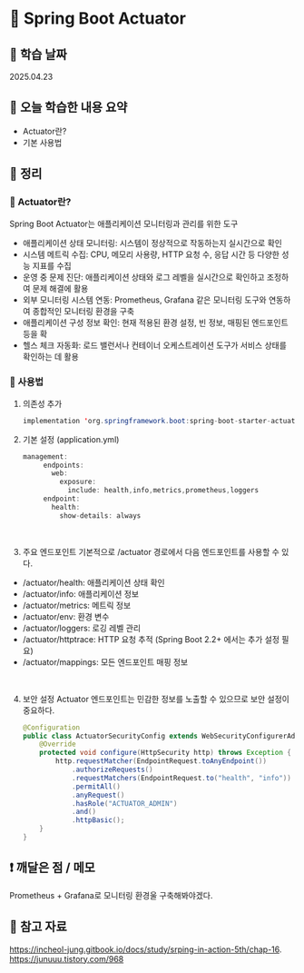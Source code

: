 # 📌 Spring Boot Actuator

## 📅 학습 날짜  
2025.04.23

## 📖 오늘 학습한 내용 요약
- Actuator란?
- 기본 사용법

## 🧠 정리
### 🔹 Actuator란?
Spring Boot Actuator는 애플리케이션 모니터링과 관리를 위한 도구
* 애플리케이션 상태 모니터링: 시스템이 정상적으로 작동하는지 실시간으로 확인
* 시스템 메트릭 수집: CPU, 메모리 사용량, HTTP 요청 수, 응답 시간 등 다양한 성능 지표를 수집
* 운영 중 문제 진단: 애플리케이션 상태와 로그 레벨을 실시간으로 확인하고 조정하여 문제 해결에 활용
* 외부 모니터링 시스템 연동: Prometheus, Grafana 같은 모니터링 도구와 연동하여 종합적인 모니터링 환경을 구축
* 애플리케이션 구성 정보 확인: 현재 적용된 환경 설정, 빈 정보, 매핑된 엔드포인트 등을 확
* 헬스 체크 자동화: 로드 밸런서나 컨테이너 오케스트레이션 도구가 서비스 상태를 확인하는 데 활용

### 🔹 사용법
1. 의존성 추가
   ```java
   implementation 'org.springframework.boot:spring-boot-starter-actuator'
   ```

2. 기본 설정 (application.yml)
   ```java
   management:
        endpoints:
          web:
            exposure:
              include: health,info,metrics,prometheus,loggers
        endpoint:
          health:
            show-details: always
   ```
    
<br>

3. 주요 엔드포인트
  기본적으로 /actuator 경로에서 다음 엔드포인트를 사용할 수 있다.
  * /actuator/health: 애플리케이션 상태 확인
  * /actuator/info: 애플리케이션 정보
  * /actuator/metrics: 메트릭 정보
  * /actuator/env: 환경 변수
  * /actuator/loggers: 로깅 레벨 관리
  * /actuator/httptrace: HTTP 요청 추적 (Spring Boot 2.2+ 에서는 추가 설정 필요)
  * /actuator/mappings: 모든 엔드포인트 매핑 정보
    
<br>

4. 보안 설정
  Actuator 엔드포인트는 민감한 정보를 노출할 수 있으므로 보안 설정이 중요하다.
     ```java
     @Configuration
     public class ActuatorSecurityConfig extends WebSecurityConfigurerAdapter {
         @Override
         protected void configure(HttpSecurity http) throws Exception {
             http.requestMatcher(EndpointRequest.toAnyEndpoint())
                 .authorizeRequests()
                 .requestMatchers(EndpointRequest.to("health", "info"))
                 .permitAll()
                 .anyRequest()
                 .hasRole("ACTUATOR_ADMIN")
                 .and()
                 .httpBasic();
         }
     }
      ```


## ❗ 깨달은 점 / 메모
Prometheus + Grafana로 모니터링 환경울 구축해봐야겠다.

## 🔗 참고 자료
https://incheol-jung.gitbook.io/docs/study/srping-in-action-5th/chap-16.
https://junuuu.tistory.com/968
